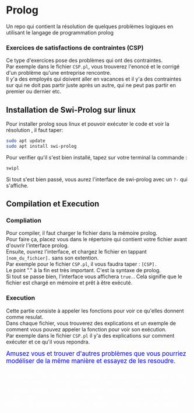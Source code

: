 # Prolog
Un repo qui contient la résolution de quelques problèmes logiques en utilisant le langage de programmation prolog

### Exercices de satisfactions de contraintes (CSP)
Ce type d'exercices pose des problèmes qui ont des contraintes.  
Par exemple dans le fichier `CSP.pl`, vous trouverez l'enoncé et le corrigé d'un problème qu'une entreprise rencontre.  
Il y'a des employés qui doivent aller en vacances et il y'a des contraintes sur qui ne doit pas partir juste après un autre, qui ne peut pas partir en premier ou dernier etc.  

## Installation de Swi-Prolog sur linux  
Pour installer prolog sous linux et pouvoir exécuter le code et voir la résolution , il faut taper:  
```bash
sudo apt update
sudo apt install swi-prolog
```
Pour verifier qu'il s'est bien installé, tapez sur votre terminal la commande :
``` bash
swipl
```  
Si tout s'est bien passé, vous aurez l'interface de swi-prolog avec un `?-` qui s'affiche. 

## Compilation et Execution  
### Compliation
Pour compiler, il faut charger le fichier dans la mémoire prolog.  
Pour faire ça, placez vous dans le répertoire qui contient votre fichier avant d'ouvrir l'interface prolog.  
Ensuite, ouvrez l'interface, et chargez le fichier en tappant `[nom_du_fichier].` sans son extention.  
Par exemple pour le fichier `CSP.pl`, il vous faudra taper : `[CSP].`  
Le point "." à la fin est très important. C'est la syntaxe de prolog.  
Si tout se passe bien, l'interface vous affichera `true.`. Cela signifie que le fichier est chargé en mémoire et prêt à être exécuté.

### Execution
Cette partie consiste à appeler les fonctions pour voir ce qu'elles donnent comme resulat.  
Dans chaque fichier, vous trouverez des explications et un exemple de comment vous pouvez appeler la fonction pour voir son exécution.   
Par exemple dans le fichier `CSP.pl` il y'a des explications sur comment exécuter et ce qu'il vous repondra.


<div style="color:blue; font-size:1.2em;"> Amusez vous et trouver d'autres problèmes que vous pourriez modéliser de la même manière et essayez de les resoudre. <br>
    <div style="color:white"> Je vous propose celui ci : 
        5 personnes (Marie, Lucas, Abdel, Mamadou, Evelyn) habitent dans un immeuble 
            de 5 étages (un appartement par étage).
        Marie n'habite pas au 4e, et Lucas pas au RDC. Abdel n'habite ni au 4e ni au RDC 
            et n'habite pas un étage adjacent à celui d'Evelyn ni celui de Lucas. Mamadou habite 
            un étage plus haut que Abdel.
        Qui habite à quel étage ? </div>
 </div>



